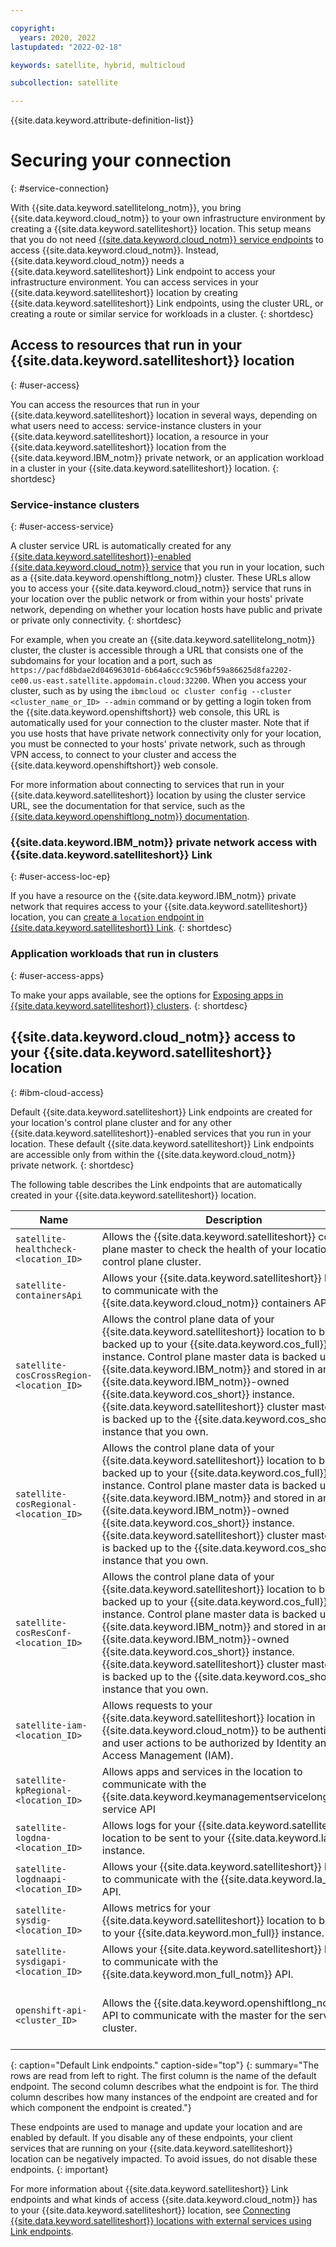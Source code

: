 ```yaml
---

copyright:
  years: 2020, 2022
lastupdated: "2022-02-18"

keywords: satellite, hybrid, multicloud

subcollection: satellite

---
```


{{site.data.keyword.attribute-definition-list}}


# Securing your connection
{: #service-connection}

With {{site.data.keyword.satellitelong_notm}}, you bring {{site.data.keyword.cloud_notm}} to your own infrastructure environment by creating a {{site.data.keyword.satelliteshort}} location. This setup means that you do not need [{{site.data.keyword.cloud_notm}} service endpoints](/docs/account?topic=account-service-endpoints-overview) to access {{site.data.keyword.cloud_notm}}. Instead, {{site.data.keyword.cloud_notm}} needs a {{site.data.keyword.satelliteshort}} Link endpoint to access your infrastructure environment. You can access services in your {{site.data.keyword.satelliteshort}} location by creating {{site.data.keyword.satelliteshort}} Link endpoints, using the cluster URL, or creating a route or similar service for workloads in a cluster.
{: shortdesc}

## Access to resources that run in your {{site.data.keyword.satelliteshort}} location
{: #user-access}

You can access the resources that run in your {{site.data.keyword.satelliteshort}} location in several ways, depending on what users need to access: service-instance clusters in your {{site.data.keyword.satelliteshort}} location, a resource in your {{site.data.keyword.satelliteshort}} location from the {{site.data.keyword.IBM_notm}} private network, or an application workload in a cluster in your {{site.data.keyword.satelliteshort}} location.
{: shortdesc}

### Service-instance clusters
{: #user-access-service}

A cluster service URL is automatically created for any [{{site.data.keyword.satelliteshort}}-enabled {{site.data.keyword.cloud_notm}} service](/docs/satellite?topic=satellite-managed-services) that you run in your location, such as a {{site.data.keyword.openshiftlong_notm}} cluster. These URLs allow you to access your {{site.data.keyword.cloud_notm}} service that runs in your location over the public network or from within your hosts' private network, depending on whether your location hosts have public and private or private only connectivity.
{: shortdesc}

For example, when you create an {{site.data.keyword.satellitelong_notm}} cluster, the cluster is accessible through a URL that consists one of the subdomains for your location and a port, such as `https://pacfd8bdae2d04696301d-6b64a6ccc9c596bf59a86625d8fa2202-ce00.us-east.satellite.appdomain.cloud:32200`. When you access your cluster, such as by using the `ibmcloud oc cluster config --cluster <cluster_name_or_ID> --admin` command or by getting a login token from the {{site.data.keyword.openshiftshort}} web console, this URL is automatically used for your connection to the cluster master. Note that if you use hosts that have private network connectivity only for your location, you must be connected to your hosts' private network, such as through VPN access, to connect to your cluster and access the {{site.data.keyword.openshiftshort}} web console.

For more information about connecting to services that run in your {{site.data.keyword.satelliteshort}} location by using the cluster service URL, see the documentation for that service, such as the [{{site.data.keyword.openshiftlong_notm}} documentation](/docs/openshift?topic=openshift-access_cluster#access_cluster_sat).

### {{site.data.keyword.IBM_notm}} private network access with {{site.data.keyword.satelliteshort}} Link
{: #user-access-loc-ep}

If you have a resource on the {{site.data.keyword.IBM_notm}} private network that requires access to your {{site.data.keyword.satelliteshort}} location, you can [create a `location` endpoint in {{site.data.keyword.satelliteshort}} Link](/docs/satellite?topic=satellite-link-cloud-create#link-location).
{: shortdesc}

### Application workloads that run in clusters
{: #user-access-apps}

To make your apps available, see the options for [Exposing apps in {{site.data.keyword.satelliteshort}} clusters](/docs/openshift?topic=openshift-sat-expose-apps).
{: shortdesc}

## {{site.data.keyword.cloud_notm}} access to your {{site.data.keyword.satelliteshort}} location
{: #ibm-cloud-access}

Default {{site.data.keyword.satelliteshort}} Link endpoints are created for your location's control plane cluster and for any other {{site.data.keyword.satelliteshort}}-enabled services that you run in your location. These default {{site.data.keyword.satelliteshort}} Link endpoints are accessible only from within the {{site.data.keyword.cloud_notm}} private network.
{: shortdesc}

The following table describes the Link endpoints that are automatically created in your {{site.data.keyword.satelliteshort}} location.

| Name | Description | Type | Instances |
| ---- | ----------- | ---- | --------- |
| `satellite-healthcheck-<location_ID>` | Allows the {{site.data.keyword.satelliteshort}} control plane master to check the health of your location's control plane cluster. | `location` | One per location |
| `satellite-containersApi` | Allows your {{site.data.keyword.satelliteshort}} location to communicate with the {{site.data.keyword.cloud_notm}} containers API. | `cloud` | One per location |
| `satellite-cosCrossRegion-<location_ID>` | Allows the control plane data of your {{site.data.keyword.satelliteshort}} location to be backed up to your {{site.data.keyword.cos_full}} instance. Control plane master data is backed up by {{site.data.keyword.IBM_notm}} and stored in an {{site.data.keyword.IBM_notm}}-owned {{site.data.keyword.cos_short}} instance. {{site.data.keyword.satelliteshort}} cluster master data is backed up to the {{site.data.keyword.cos_short}} instance that you own. | `cloud` | One per location |
| `satellite-cosRegional-<location_ID>` | Allows the control plane data of your {{site.data.keyword.satelliteshort}} location to be backed up to your {{site.data.keyword.cos_full}} instance. Control plane master data is backed up by {{site.data.keyword.IBM_notm}} and stored in an {{site.data.keyword.IBM_notm}}-owned {{site.data.keyword.cos_short}} instance. {{site.data.keyword.satelliteshort}} cluster master data is backed up to the {{site.data.keyword.cos_short}} instance that you own. | `cloud` | One per location |
| `satellite-cosResConf-<location_ID>` | Allows the control plane data of your {{site.data.keyword.satelliteshort}} location to be backed up to your {{site.data.keyword.cos_full}} instance. Control plane master data is backed up by {{site.data.keyword.IBM_notm}} and stored in an {{site.data.keyword.IBM_notm}}-owned {{site.data.keyword.cos_short}} instance. {{site.data.keyword.satelliteshort}} cluster master data is backed up to the {{site.data.keyword.cos_short}} instance that you own. | `cloud` | One per location |
| `satellite-iam-<location_ID>` | Allows requests to your {{site.data.keyword.satelliteshort}} location in {{site.data.keyword.cloud_notm}} to be authenticated and user actions to be authorized by Identity and Access Management (IAM). | `cloud` | One per {{site.data.keyword.satelliteshort}} location |
| `satellite-kpRegional-<location_ID>` | Allows apps and services in the location to communicate with the {{site.data.keyword.keymanagementservicelong_notm}} service API | `cloud` | One per location |
| `satellite-logdna-<location_ID>` | Allows logs for your {{site.data.keyword.satelliteshort}} location to be sent to your {{site.data.keyword.la_full}} instance. | `cloud` | One per location |
| `satellite-logdnaapi-<location_ID>` | Allows your {{site.data.keyword.satelliteshort}} location to communicate with the {{site.data.keyword.la_full}} API. | `cloud` | One per {{site.data.keyword.satelliteshort}} location |
| `satellite-sysdig-<location_ID>` | Allows metrics for your {{site.data.keyword.satelliteshort}} location to be sent to your {{site.data.keyword.mon_full}} instance. | `cloud` | One per location |
| `satellite-sysdigapi-<location_ID>` | Allows your {{site.data.keyword.satelliteshort}} location to communicate with the {{site.data.keyword.mon_full_notm}} API. | `cloud` | One per {{site.data.keyword.satelliteshort}} location |
| `openshift-api-<cluster_ID>` | Allows the {{site.data.keyword.openshiftlong_notm}} API to communicate with the master for the service cluster. | `location` | One per [{{site.data.keyword.satelliteshort}}-enabled {{site.data.keyword.cloud_notm}} service](/docs/satellite?topic=satellite-managed-services) in your location |
{: caption="Default Link endpoints." caption-side="top"}
{: summary="The rows are read from left to right. The first column is the name of the default endpoint. The second column describes what the endpoint is for. The third column describes how many instances of the endpoint are created and for which component the endpoint is created."}

These endpoints are used to manage and update your location and are enabled by default. If you disable any of these endpoints, your client services that are running on your {{site.data.keyword.satelliteshort}} location can be negatively impacted. To avoid issues, do not disable these endpoints.
{: important}

For more information about {{site.data.keyword.satelliteshort}} Link endpoints and what kinds of access {{site.data.keyword.cloud_notm}} has to your {{site.data.keyword.satelliteshort}} location, see [Connecting {{site.data.keyword.satelliteshort}} locations with external services using Link endpoints](/docs/satellite?topic=satellite-link-location-cloud).


